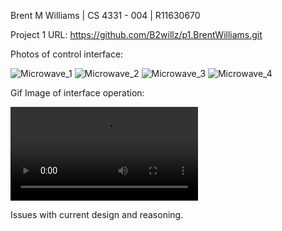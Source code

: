 Brent M Williams | CS 4331 - 004 | R11630670

Project 1 URL: https://github.com/B2willz/p1.BrentWilliams.git

Photos of control interface:

![Microwave_1](https://user-images.githubusercontent.com/55467685/108459988-47e9ac80-723d-11eb-956e-46e6f172bce0.jpg)
![Microwave_2](https://user-images.githubusercontent.com/55467685/108460046-6d76b600-723d-11eb-9e44-67ed240a8fbd.jpg)
![Microwave_3](https://user-images.githubusercontent.com/55467685/108460050-6fd91000-723d-11eb-935f-049ca8fbdbb6.jpg)
![Microwave_4](https://user-images.githubusercontent.com/55467685/108460057-723b6a00-723d-11eb-9eea-1941caccd66e.jpg)


Gif Image of interface operation:

![Alt Text](https://i.imgur.com/eOZX86Q.mp4)


Issues with current design and reasoning.

